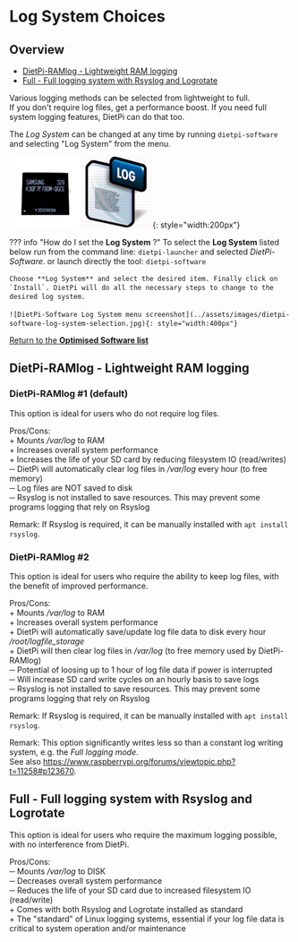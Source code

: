 # Log System Choices

## Overview

- [DietPi-RAMlog - Lightweight RAM logging](#dietpi-ramlog-lightweight-ram-logging)
- [Full - Full logging system with Rsyslog and Logrotate](#full-full-logging-system-with-rsyslog-and-logrotate)

Various logging methods can be selected from lightweight to full.  
If you don't require log files, get a performance boost. If you need full system logging features, DietPi can do that too.

The *Log System* can be changed at any time by running `dietpi-software` and selecting "Log System" from the menu.

![DietPi log system selection](../assets/images/dietpi-software-log-system.png){: style="width:200px"}

??? info "How do I set the **Log System** ?"
    To select the **Log System** listed below run from the command line:
    ```
    dietpi-launcher
    ```
    and selected _DietPi-Software_. or launch directly the tool:
    ```
    dietpi-software
    ```

    Choose **Log System** and select the desired item. Finally click on `Install`. DietPi will do all the necessary steps to change to the desired log system.

    ![DietPi-Software Log System menu screenshot](../assets/images/dietpi-software-log-system-selection.jpg){: style="width:400px"}

[Return to the **Optimised Software list**](../../dietpi_optimised_software)

## DietPi-RAMlog - Lightweight RAM logging

### DietPi-RAMlog #1 (default)

This option is ideal for users who do not require log files.

Pros/Cons:  
\+ Mounts */var/log* to RAM  
\+ Increases overall system performance  
\+ Increases the life of your SD card by reducing filesystem IO (read/writes)  
─ DietPi will automatically clear log files in */var/log* every hour (to free memory)  
─ Log files are NOT saved to disk  
─ Rsyslog is not installed to save resources. This may prevent some programs logging that rely on Rsyslog

Remark: If Rsyslog is required, it can be manually installed with `apt install rsyslog`.

### DietPi-RAMlog #2

This option is ideal for users who require the ability to keep log files, with the benefit of improved performance.

Pros/Cons:  
\+ Mounts */var/log* to RAM  
\+ Increases overall system performance  
\+ DietPi will automatically save/update log file data to disk every hour */root/logfile_storage*  
\+ DietPi will then clear log files in */var/log* (to free memory used by DietPi-RAMlog)  
─ Potential of loosing up to 1 hour of log file data if power is interrupted  
─ Will increase SD card write cycles on an hourly basis to save logs  
─ Rsyslog is not installed to save resources. This may prevent some programs logging that rely on Rsyslog

Remark: If Rsyslog is required, it can be manually installed with `apt install rsyslog`.

Remark: This option significantly writes less so than a constant log writing system, e.g. the *Full logging mode*.  
See also <https://www.raspberrypi.org/forums/viewtopic.php?t=11258#p123670>.

## Full - Full logging system with Rsyslog and Logrotate

This option is ideal for users who require the maximum logging possible, with no interference from DietPi.

Pros/Cons:  
─ Mounts */var/log* to DISK  
─ Decreases overall system performance  
─ Reduces the life of your SD card due to increased filesystem IO (read/write)  
\+ Comes with both Rsyslog and Logrotate installed as standard  
\+ The "standard" of Linux logging systems, essential if your log file data is critical to system operation and/or maintenance
